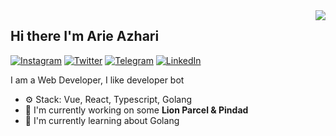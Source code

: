<img align="right" src="https://github-readme-stats.vercel.app/api?username=xcobeax&show_icons=true"> 

## Hi there I'm Arie Azhari

[![Instagram](https://img.shields.io/static/v1?label=Instagram&message=%20&logo=Instagram&style=flat-square&logoColor=red)](https://www.instagram.com/topglobaluranus/)
[![Twitter](https://img.shields.io/static/v1?label=Twitter&message=%20&logo=Twitter&style=flat-square&logoColor=blue)](https://twitter.com/05_31am)
[![Telegram](https://img.shields.io/static/v1?label=Telegram&message=%20&logo=Telegram&style=flat-square&logoColor=blue)](https://t.me/ariazharii)
[![LinkedIn](https://img.shields.io/static/v1?label=LinkedIn&message=%20&logo=LinkedIn&style=flat-square&logoColor=blue)](https://www.linkedin.com/in/arie-azhari-b15311147/)

I am a Web Developer, I like developer bot

- ⚙️ Stack: Vue, React, Typescript, Golang
- 🏢 I'm currently working on some **Lion Parcel & Pindad**
- 🌱 I'm currently learning about Golang
